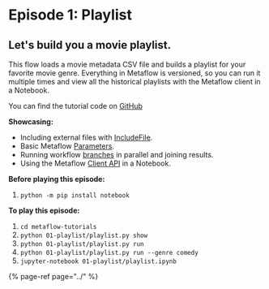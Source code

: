 # Episode 1: Playlist

## Let's build you a movie playlist.

This flow loads a movie metadata CSV file and builds a playlist for your favorite movie genre. Everything in Metaflow is versioned, so you can run it multiple times and view all the historical playlists with the Metaflow client in a Notebook.

You can find the tutorial code on [GitHub](https://github.com/Netflix/metaflow/tree/master/metaflow/tutorials/01-playlist)

**Showcasing:**

* Including external files with [IncludeFile]().
* Basic Metaflow [Parameters](../../../metaflow-r/basics.md#how-to-define-parameters-for-flows).
* Running workflow [branches](../../../metaflow-r/basics.md#branch) in parallel and joining results.
* Using the Metaflow [Client API](../../../metaflow-r/client.md) in a Notebook.

**Before playing this episode:**

1. `python -m pip install notebook`

**To play this episode:**

1. `cd metaflow-tutorials`
2. `python 01-playlist/playlist.py show`
3. `python 01-playlist/playlist.py run`
4. `python 01-playlist/playlist.py run --genre comedy`
5. `jupyter-notebook 01-playlist/playlist.ipynb`

{% page-ref page="../" %}

